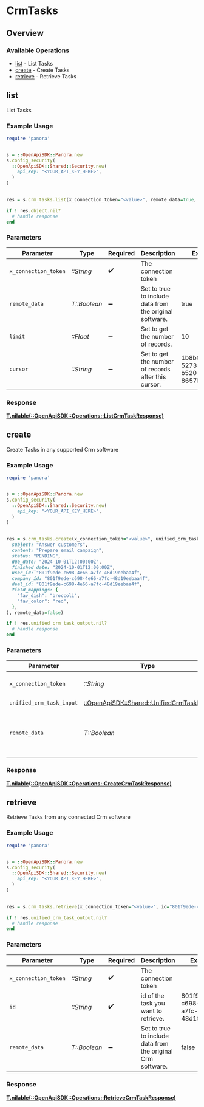 # CrmTasks

## Overview

### Available Operations

* [list](#list) - List Tasks
* [create](#create) - Create Tasks
* [retrieve](#retrieve) - Retrieve Tasks

## list

List Tasks

### Example Usage

```ruby
require 'panora'


s = ::OpenApiSDK::Panora.new
s.config_security(
  ::OpenApiSDK::Shared::Security.new(
    api_key: "<YOUR_API_KEY_HERE>",
  )
)

    
res = s.crm_tasks.list(x_connection_token="<value>", remote_data=true, limit=10.0, cursor="1b8b05bb-5273-4012-b520-8657b0b90874")

if ! res.object.nil?
  # handle response
end

```

### Parameters

| Parameter                                               | Type                                                    | Required                                                | Description                                             | Example                                                 |
| ------------------------------------------------------- | ------------------------------------------------------- | ------------------------------------------------------- | ------------------------------------------------------- | ------------------------------------------------------- |
| `x_connection_token`                                    | *::String*                                              | :heavy_check_mark:                                      | The connection token                                    |                                                         |
| `remote_data`                                           | *T::Boolean*                                            | :heavy_minus_sign:                                      | Set to true to include data from the original software. | true                                                    |
| `limit`                                                 | *::Float*                                               | :heavy_minus_sign:                                      | Set to get the number of records.                       | 10                                                      |
| `cursor`                                                | *::String*                                              | :heavy_minus_sign:                                      | Set to get the number of records after this cursor.     | 1b8b05bb-5273-4012-b520-8657b0b90874                    |

### Response

**[T.nilable(::OpenApiSDK::Operations::ListCrmTaskResponse)](../../models/operations/listcrmtaskresponse.md)**




## create

Create Tasks in any supported Crm software

### Example Usage

```ruby
require 'panora'


s = ::OpenApiSDK::Panora.new
s.config_security(
  ::OpenApiSDK::Shared::Security.new(
    api_key: "<YOUR_API_KEY_HERE>",
  )
)

    
res = s.crm_tasks.create(x_connection_token="<value>", unified_crm_task_input=::OpenApiSDK::Shared::UnifiedCrmTaskInput.new(
  subject: "Answer customers",
  content: "Prepare email campaign",
  status: "PENDING",
  due_date: "2024-10-01T12:00:00Z",
  finished_date: "2024-10-01T12:00:00Z",
  user_id: "801f9ede-c698-4e66-a7fc-48d19eebaa4f",
  company_id: "801f9ede-c698-4e66-a7fc-48d19eebaa4f",
  deal_id: "801f9ede-c698-4e66-a7fc-48d19eebaa4f",
  field_mappings: {
    "fav_dish": "broccoli",
    "fav_color": "red",
  },
), remote_data=false)

if ! res.unified_crm_task_output.nil?
  # handle response
end

```

### Parameters

| Parameter                                                                               | Type                                                                                    | Required                                                                                | Description                                                                             |
| --------------------------------------------------------------------------------------- | --------------------------------------------------------------------------------------- | --------------------------------------------------------------------------------------- | --------------------------------------------------------------------------------------- |
| `x_connection_token`                                                                    | *::String*                                                                              | :heavy_check_mark:                                                                      | The connection token                                                                    |
| `unified_crm_task_input`                                                                | [::OpenApiSDK::Shared::UnifiedCrmTaskInput](../../models/shared/unifiedcrmtaskinput.md) | :heavy_check_mark:                                                                      | N/A                                                                                     |
| `remote_data`                                                                           | *T::Boolean*                                                                            | :heavy_minus_sign:                                                                      | Set to true to include data from the original Crm software.                             |

### Response

**[T.nilable(::OpenApiSDK::Operations::CreateCrmTaskResponse)](../../models/operations/createcrmtaskresponse.md)**




## retrieve

Retrieve Tasks from any connected Crm software

### Example Usage

```ruby
require 'panora'


s = ::OpenApiSDK::Panora.new
s.config_security(
  ::OpenApiSDK::Shared::Security.new(
    api_key: "<YOUR_API_KEY_HERE>",
  )
)

    
res = s.crm_tasks.retrieve(x_connection_token="<value>", id="801f9ede-c698-4e66-a7fc-48d19eebaa4f", remote_data=false)

if ! res.unified_crm_task_output.nil?
  # handle response
end

```

### Parameters

| Parameter                                                   | Type                                                        | Required                                                    | Description                                                 | Example                                                     |
| ----------------------------------------------------------- | ----------------------------------------------------------- | ----------------------------------------------------------- | ----------------------------------------------------------- | ----------------------------------------------------------- |
| `x_connection_token`                                        | *::String*                                                  | :heavy_check_mark:                                          | The connection token                                        |                                                             |
| `id`                                                        | *::String*                                                  | :heavy_check_mark:                                          | id of the task you want to retrieve.                        | 801f9ede-c698-4e66-a7fc-48d19eebaa4f                        |
| `remote_data`                                               | *T::Boolean*                                                | :heavy_minus_sign:                                          | Set to true to include data from the original Crm software. | false                                                       |

### Response

**[T.nilable(::OpenApiSDK::Operations::RetrieveCrmTaskResponse)](../../models/operations/retrievecrmtaskresponse.md)**


